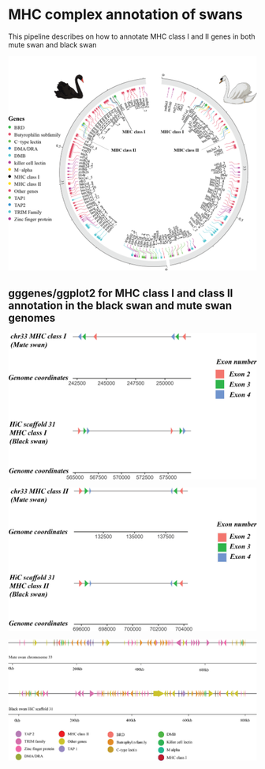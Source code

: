 # MHC complex annotation of swans
This pipeline describes on how to annotate MHC class I and II genes in both mute swan and black swan

![alt text](https://github.com/akaraw/MHC_complex_annotation_of_swans/blob/main/Rscripts/MHC_circlize.png)

## gggenes/ggplot2 for MHC class I and class II annotation in the black swan and mute swan genomes

![alt text](https://github.com/akaraw/MHC_complex_annotation_of_swans/blob/main/Rscripts/MHC_class_I_swans.png)

![alt text](https://github.com/akaraw/MHC_complex_annotation_of_swans/blob/main/Rscripts/MHC_class_II_swans.png)

![alt text](https://github.com/akaraw/MHC_complex_annotation_of_swans/blob/main/Rscripts/MHC_class_bsmsswans.png)
